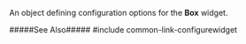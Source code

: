 
<!--shortDescription-->
An object defining configuration options for the **Box** widget.
<!--/shortDescription-->

<!--fullDescription-->
#####See Also#####
#include common-link-configurewidget
<!--/fullDescription-->